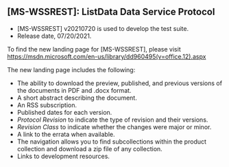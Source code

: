 ## [MS-WSSREST]: ListData Data Service Protocol
- [MS-WSSREST] v20210720 is used to develop the test suite.
- Release date, 07/20/2021.  

To find the new landing page for [MS-WSSREST], please visit https://msdn.microsoft.com/en-us/library/dd960495(v=office.12).aspx

The new landing page includes the following:
- The ability to download the preview, published, and previous versions of the documents in PDF and .docx format.
- A short abstract describing the document.
- An RSS subscription.
- Published dates for each version.
- *Protocol Revision* to indicate the type of revision and their versions.
- *Revision Class* to indicate whether the changes were major or minor.
- A link to the errata when available.
- The navigation allows you to find subcollections within the product collection and download a zip file of any collection.
- Links to development resources.
